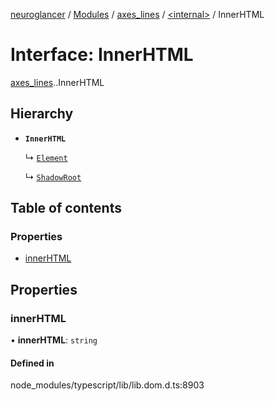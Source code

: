 [neuroglancer](../README.md) / [Modules](../modules.md) / [axes\_lines](../modules/axes_lines.md) / [<internal\>](../modules/axes_lines._internal_.md) / InnerHTML

# Interface: InnerHTML

[axes_lines](../modules/axes_lines.md).[<internal>](../modules/axes_lines._internal_.md).InnerHTML

## Hierarchy

- **`InnerHTML`**

  ↳ [`Element`](axes_lines._internal_.Element.md)

  ↳ [`ShadowRoot`](axes_lines._internal_.ShadowRoot.md)

## Table of contents

### Properties

- [innerHTML](axes_lines._internal_.InnerHTML.md#innerhtml)

## Properties

### innerHTML

• **innerHTML**: `string`

#### Defined in

node_modules/typescript/lib/lib.dom.d.ts:8903
